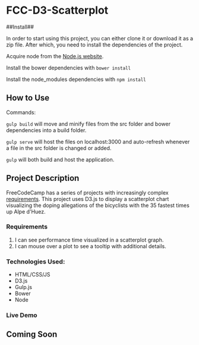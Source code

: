 # FCC-D3-Scatterplot

##Install##

In order to start using this project, you can either clone it or download it as
a zip file. After which, you need to install the dependencies of the project.

Acquire node from the [Node.js website](https://nodejs.com/en/).

Install the bower dependencies with `bower install`

Install the node_modules dependencies with `npm install`

## How to Use

Commands:

`gulp build` will move and minify files from the src folder and bower
dependencies into a build folder.

`gulp serve` will host the files on localhost:3000 and auto-refresh whenever a
file in the src folder is changed or added.

`gulp` will both build and host the application.

## Project Description

FreeCodeCamp has a series of projects with increasingly complex [requirements](https://www.freecodecamp.com/challenges/visualize-data-with-a-scatterplot-graph).
This project uses D3.js to display a scatterplot chart visualizing the doping allegations of the bicyclists with the 35 fastest times up Alpe d'Huez.

### Requirements
1. I can see performance time visualized in a scatterplot graph.
2.  I can mouse over a plot to see a tooltip with additional details.

### Technologies Used:
+ HTML/CSS/JS
+ D3.js
+ Gulp.js
+ Bower
+ Node

### Live Demo
Coming Soon
---
